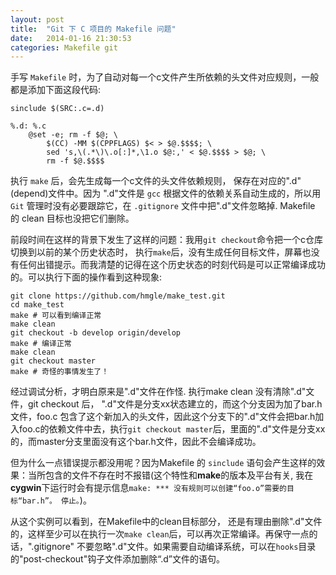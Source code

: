 ```yaml
---
layout: post
title:  "Git 下 C 项目的 Makefile 问题"
date:   2014-01-16 21:30:53
categories: Makefile git
---
```


手写 `Makefile` 时，为了自动对每一个c文件产生所依赖的头文件对应规则，一般都是添加下面这段代码:

	sinclude $(SRC:.c=.d)

	%.d: %.c
		@set -e; rm -f $@; \
			$(CC) -MM $(CPPFLAGS) $< > $@.$$$$; \
			sed 's,\(.*\)\.o[:]*,\1.o $@:,' < $@.$$$$ > $@; \
			rm -f $@.$$$$

执行 `make` 后，会先生成每一个c文件的头文件依赖规则， 保存在对应的".d"(depend)文件中。因为 ".d"文件是 `gcc` 根据文件的依赖关系自动生成的，所以用 `Git` 管理时没有必要跟踪它，在 `.gitignore` 文件中把".d"文件忽略掉. Makefile 的 clean 目标也没把它们删除。

前段时间在这样的背景下发生了这样的问题：我用`git checkout`命令把一个c仓库切换到以前的某个历史状态时， 执行`make`后，没有生成任何目标文件，屏幕也没有任何出错提示。而我清楚的记得在这个历史状态的时刻代码是可以正常编译成功的。可以执行下面的操作看到这种现象:

	git clone https://github.com/hmgle/make_test.git
	cd make_test
	make # 可以看到编译正常
	make clean
	git checkout -b develop origin/develop
	make # 编译正常
	make clean
	git checkout master
	make # 奇怪的事情发生了！

经过调试分析，才明白原来是".d"文件在作怪. 执行make clean 没有清除".d"文件，git checkout 后， ".d"文件是分支xx状态建立的，而这个分支因为加了bar.h文件，foo.c 包含了这个新加入的头文件，因此这个分支下的".d"文件会把bar.h加入foo.c的依赖文件中去，执行`git checkout master`后，里面的".d"文件是分支xx的，而master分支里面没有这个bar.h文件，因此不会编译成功。

但为什么一点错误提示都没用呢？因为Makefile 的 `sinclude` 语句会产生这样的效果：当所包含的文件不存在时不报错(这个特性和**make**的版本及平台有关, 我在**cygwin**下运行时会有提示信息`make: *** 没有规则可以创建“foo.o”需要的目标“bar.h”。 停止。`)。

从这个实例可以看到，在Makefile中的clean目标部分， 还是有理由删除".d"文件的，这样至少可以在执行一次`make clean`后，可以再次正常编译。再保守一点的话，".gitignore" 不要忽略".d"文件。如果需要自动编译系统，可以在`hooks`目录的"post-checkout"钩子文件添加删除“.d”文件的语句。
